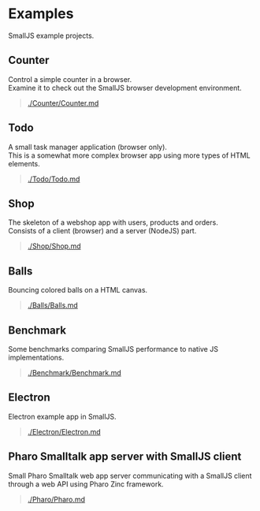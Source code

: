 # Examples

SmallJS example projects.

## Counter

Control a simple counter in a browser.\
Examine it to check out the SmallJS browser development environment.

>[./Counter/Counter.md](./Counter/Counter.md)

## Todo

A small task manager application (browser only).\
This is a somewhat more complex browser app using more types of HTML elements.

>[./Todo/Todo.md](./Todo/Todo.md)

## Shop

The skeleton of a webshop app with users, products and orders.\
Consists of a client (browser) and a server (NodeJS) part.

>[./Shop/Shop.md](./Shop/Shop.md)

## Balls

Bouncing colored balls on a HTML canvas.

>[./Balls/Balls.md](./Balls/Balls.md)

## Benchmark

Some benchmarks comparing SmallJS performance to native JS implementations.

>[./Benchmark/Benchmark.md](./Benchmark/Benchmark.md)

## Electron

Electron example app in SmallJS.

>[./Electron/Electron.md](./Electron/Electron.md)

## Pharo Smalltalk app server with SmallJS client

Small Pharo Smalltalk web app server communicating with a SmallJS client\
through a web API using Pharo Zinc framework.

>[./Pharo/Pharo.md](./Pharo/Pharo.md)
